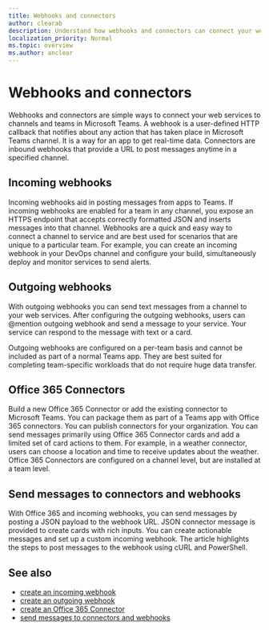 ```yaml
---
title: Webhooks and connectors
author: clearab
description: Understand how webhooks and connectors can connect your web services to the Teams client.
localization_priority: Normal
ms.topic: overview
ms.author: anclear
---
```


# Webhooks and connectors

Webhooks and connectors are simple ways to connect your web services to channels and teams in Microsoft Teams.
A webhook is a user-defined HTTP callback that notifies about any action that has taken place in Microsoft Teams channel. It is a way for an app to get real-time data.
Connectors are inbound webhooks that provide a URL to post messages anytime in a specified channel.

## Incoming webhooks

Incoming webhooks aid in posting messages from apps to Teams. If incoming webhooks are enabled for a team in any channel, you expose an HTTPS endpoint that accepts correctly formatted JSON and inserts messages into that channel. Webhooks are a quick and easy way to connect a channel to service and are best used for scenarios that are unique to a particular team. For example, you can create an incoming webhook in your DevOps channel and configure your build, simultaneously deploy and monitor services to send alerts.

## Outgoing webhooks

With outgoing webhooks you can send text messages from a channel to your web services. After configuring the outgoing webhooks, users can @mention outgoing webhook and send a message to your service. Your service can respond to the message with text or a card.

Outgoing webhooks are configured on a per-team basis and cannot be included as part of a normal Teams app. They are best suited for completing team-specific workloads that do not require huge data transfer.

## Office 365 Connectors

Build a new Office 365 Connector or add the existing connector to Microsoft Teams.
You can package them as part of a Teams app with Office 365 connectors. You can publish connectors for your organization. You can send messages primarily using Office 365 Connector cards and add a limited set of card actions to them. For example, in a weather connector, users can choose a location and time to receive updates about the weather. Office 365 Connectors are configured on a channel level, but are installed at a team level.

## Send messages to connectors and webhooks

With Office 365 and incoming webhooks, you can send messages by posting a JSON payload to the webhook URL. JSON connector message is provided to create cards with rich inputs. You can create actionable messages and set up a custom incoming webhook. The article highlights the steps to post messages to the webhook using cURL and PowerShell.

## See also

* [create an incoming webhook](~/webhooks-and-connectors/how-to/add-incoming-webhook.md)
* [create an outgoing webhook](~/webhooks-and-connectors/how-to/add-outgoing-webhook.md)
* [create an Office 365 Connector](~/webhooks-and-connectors/how-to/connectors-creating.md)
* [send messages to connectors and webhooks](../webhooks-and-connectors/how-to/connectors-using.md)
